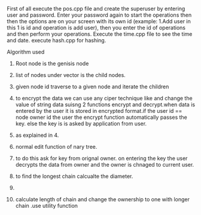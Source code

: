 First of all execute the pos.cpp file and create the superuser by entering user and password. Enter your password again to start the operations then then the options are on your screen with its own id (example: 1.Add user in this 1 is id and operation is add user), then you enter the id of operations and then perform your operations. Execute the time.cpp file to see the time and date. execute hash.cpp for hashing. 

 





Algorithm used

1. Root node is the genisis node

2. list of nodes under vector is the child nodes. 
3. given node id traverse to a given node and iterate the children 
4. to encrypt the data we can use any ciper technique like and change the value of string data suisng 2 functions encrypt and decrypt.when data is entered by the user it is stored in encrypted format.if the user id == node owner id the user the encrypt function automatically passes the key. else the key is is asked by application from user. 
5. as explained in 4. 
6. normal edit function of nary tree. 
7. to do this ask for key from orignal owner. on entering the key the user decrypts the data from owner and the owner is chnaged to current user. 
8. to find the longest chain calcualte the diameter. 
9. 
10. calculate length of chain and change the ownership to one with longer chain .use utility function
